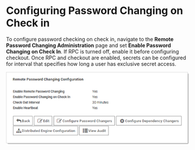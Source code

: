 [title]: # (Configuring Password Changing on Check in)
[tags]: # (XXX)
[priority]: # (40)

# Configuring Password Changing on Check in

To configure password checking on check in, navigate to the **Remote Password Changing Administration** page and set **Enable Password Changing on Check In**. If RPC is turned off, enable it before configuring checkout. Once RPC and checkout are enabled, secrets can be configured for interval that specifies how long a user has exclusive secret access.

![1557778261267](images/1557778261267.png)
